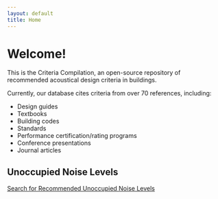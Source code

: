 ```yaml
---
layout: default
title: Home
---
```

# Welcome!
This is the Criteria Compilation, an open-source repository of recommended acoustical design criteria in buildings.

Currently, our database cites criteria from over 70 references, including:
* Design guides
* Textbooks
* Building codes
* Standards
* Performance certification/rating programs
* Conference presentations
* Journal articles

## Unoccupied Noise Levels
[Search for Recommended Unoccupied Noise Levels](search.html)

